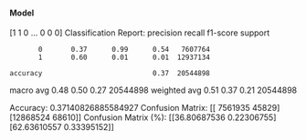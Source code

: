 #### Model
[1 1 0 ... 0 0 0]
Classification Report:
              precision    recall  f1-score   support

           0       0.37      0.99      0.54   7607764
           1       0.60      0.01      0.01  12937134

    accuracy                           0.37  20544898
   macro avg       0.48      0.50      0.27  20544898
weighted avg       0.51      0.37      0.21  20544898

Accuracy: 0.37140826885584927
Confusion Matrix:
[[ 7561935    45829]
 [12868524    68610]]
Confusion Matrix (%):
[[36.80687536  0.22306755]
 [62.63610557  0.33395152]]
